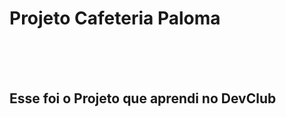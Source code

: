 <h1>Projeto Cafeteria Paloma</h1>
<br>
<br>
<br>
<h2>Esse foi o Projeto que aprendi no  <a>DevClub</a> </h2>
